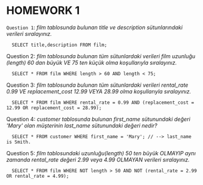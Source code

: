 # HOMEWORK 1

`Question 1`: _film tablosunda bulunan title ve description sütunlarındaki verileri sıralayınız._
```
  SELECT title,description FROM film;
```
Question 2: _film tablosunda bulunan tüm sütunlardaki verileri film uzunluğu (length) 60 dan büyük VE 75 ten küçük olma koşullarıyla sıralayınız._
```
  SELECT * FROM film WHERE length > 60 AND length < 75;
```
Question 3: _film tablosunda bulunan tüm sütunlardaki verileri rental_rate 0.99 VE replacement_cost 12.99 VEYA 28.99 olma koşullarıyla sıralayınız._
```
  SELECT * FROM film WHERE rental_rate = 0.99 AND (replacement_cost = 12.99 OR replacement_cost = 28.99);
```
Question 4: _customer tablosunda bulunan first_name sütunundaki değeri 'Mary' olan müşterinin last_name sütunundaki değeri nedir?_
```
  SELECT * FROM customer WHERE first_name = 'Mary'; // --> last_name is Smith.
```
Question 5: *film tablosundaki uzunluğu(length) 50 ten büyük OLMAYIP aynı zamanda rental_rate değeri 2.99 veya 4.99 OLMAYAN verileri sıralayınız.*
```
  SELECT * FROM film WHERE NOT length > 50 AND NOT (rental_rate = 2.99 OR rental_rate = 4.99);
```
